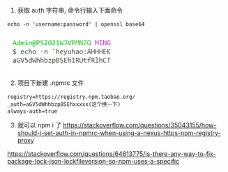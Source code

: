 
1. 获取 auth 字符串, 命令行输入下面命令

```
echo -n 'username:password' | openssl base64
```

![](./imgs/2022-04-15-15-55-11.png)

2. 项目下新建 .npmrc 文件

```
registry=https://registry.npm.taobao.org/
_auth=aGV5dWhhbzpBSEhxxxxx(这个换一下)
always-auth=true
```

3. 就可以 npm i 了
https://stackoverflow.com/questions/35043155/how-should-i-set-auth-in-npmrc-when-using-a-nexus-https-npm-registry-proxy


https://stackoverflow.com/questions/64813775/is-there-any-way-to-fix-package-lock-json-lockfileversion-so-npm-uses-a-specific
